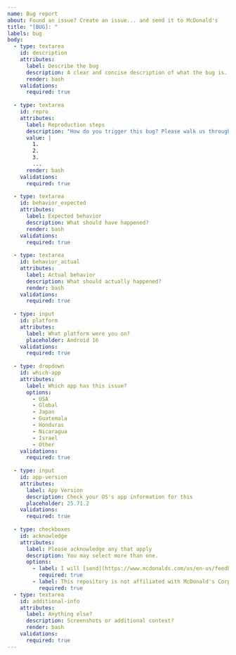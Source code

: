 ```yaml
---
name: Bug report
about: Found an issue? Create an issue... and send it to McDonald's
title: "[BUG]: "
labels: bug
body:
  - type: textarea
    id: description
    attributes:
      label: Describe the bug
      description: A clear and concise description of what the bug is.
      render: bash
    validations:
      required: true
  
  - type: textarea
    id: repro
    attributes:
      label: Reproduction steps
      description: "How do you trigger this bug? Please walk us through it step by step."
      value: |
        1.
        2.
        3.
        ...
      render: bash
    validations:
      required: true
  
  - type: textarea
    id: behavior_expected
    attributes:
      label: Expected behavior
      description: What should have happened?
      render: bash
    validations:
      required: true
  
  - type: textarea
    id: behavior_actual
    attributes:
      label: Actual behavior
      description: What should actually happened?
      render: bash
    validations:
      required: true
  
  - type: input
    id: platform
    attributes:
      label: What platform were you on?
      placeholder: Android 16
    validations:
      required: true
  
  - type: dropdown
    id: which-app
    attributes:
      label: Which app has this issue? 
      options:
        - USA
        - Global
        - Japan
        - Guatemala
        - Honduras
        - Nicaragua
        - Israel
        - Other
    validations:
      required: true
  
  - type: input
    id: app-version
    attributes:
      label: App Version
      description: Check your OS's app information for this
      placeholder: 25.71.2
    validations:
      required: true
  
  - type: checkboxes
    id: acknowledge
    attributes:
      label: Please acknowledge any that apply
      description: You may select more than one.
      options:
        - label: I will [send](https://www.mcdonalds.com/us/en-us/feedback.html) this bug report to McDonald's.
          required: true
        - label: This repository is not affiliated with McDonald's Corperation.
          required: true
  - type: textarea
    id: additional-info
    attributes:
      label: Anything else?
      description: Screenshots or additional context?
      render: bash
    validations:
      required: true
---
```

